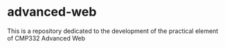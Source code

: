 # advanced-web
This is a repository dedicated to the development of the practical element of CMP332 Advanced Web
